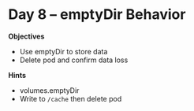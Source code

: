 # Day 8 – emptyDir Behavior

**Objectives**
- Use emptyDir to store data
- Delete pod and confirm data loss

**Hints**
- volumes.emptyDir
- Write to `/cache` then delete pod

